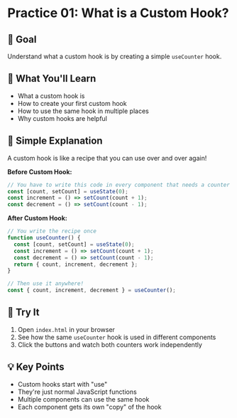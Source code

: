 # Practice 01: What is a Custom Hook?

## 🎯 Goal
Understand what a custom hook is by creating a simple `useCounter` hook.

## 🤔 What You'll Learn
- What a custom hook is
- How to create your first custom hook
- How to use the same hook in multiple places
- Why custom hooks are helpful

## 📖 Simple Explanation

A custom hook is like a recipe that you can use over and over again!

**Before Custom Hook:**
```javascript
// You have to write this code in every component that needs a counter
const [count, setCount] = useState(0);
const increment = () => setCount(count + 1);
const decrement = () => setCount(count - 1);
```

**After Custom Hook:**
```javascript
// You write the recipe once
function useCounter() {
  const [count, setCount] = useState(0);
  const increment = () => setCount(count + 1);
  const decrement = () => setCount(count - 1);
  return { count, increment, decrement };
}

// Then use it anywhere!
const { count, increment, decrement } = useCounter();
```

## 🚀 Try It
1. Open `index.html` in your browser
2. See how the same `useCounter` hook is used in different components
3. Click the buttons and watch both counters work independently

## 💡 Key Points
- Custom hooks start with "use"
- They're just normal JavaScript functions
- Multiple components can use the same hook
- Each component gets its own "copy" of the hook